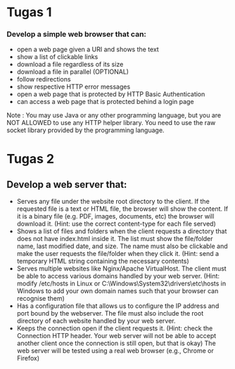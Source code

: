 # Tugas 1

### Develop a simple web browser that can:
- open a web page given a URI and shows the text
- show a list of clickable links
- download a file regardless of its size
- download a file in parallel (OPTIONAL)
- follow redirections
- show respective HTTP error messages
- open a web page that is protected by HTTP Basic Authentication
- can access a web page that is protected behind a login page

Note : 
You may use Java or any other programming language, but you are NOT ALLOWED to use any HTTP helper library. You need to use the raw socket library provided by the programming language.


# Tugas 2

## Develop a web server that:
- Serves any file under the website root directory to the client. If the requested file is a text or HTML file, the browser will show the content. If it is a binary file (e.g. PDF, images, documents, etc) the browser will download it. (Hint: use the correct content-type for each file served)
- Shows a list of files and folders when the client requests a directory that does not have index.html inside it. The list must show the file/folder name, last modified date, and size. The name must also be clickable and make the user requests the file/folder when they click it. (Hint: send a temporary HTML string containing the necessary contents)
- Serves multiple websites like Nginx/Apache VirtualHost. The client must be able to access various domains handled by your web server. (Hint: modify /etc/hosts in Linux or C:\Windows\System32\drivers\etc\hosts in Windows to add your own domain names such that your browser can recognise them)
- Has a configuration file that allows us to configure the IP address and port bound by the webserver. The file must also include the root directory of each website handled by your web server.
- Keeps the connection open if the client requests it. (Hint: check the Connection HTTP header. Your web server will not be able to accept another client once the connection is still open, but that is okay)
The web server will be tested using a real web browser (e.g., Chrome or Firefox)
